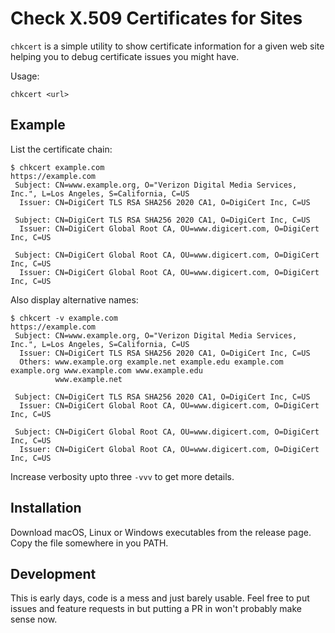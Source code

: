 # Check X.509 Certificates for Sites

`chkcert` is a simple utility to show certificate information for a given web
site helping you to debug certificate issues you might have.

Usage:
```
chkcert <url>
```

## Example

List the certificate chain:
```
$ chkcert example.com
https://example.com
 Subject: CN=www.example.org, O="Verizon Digital Media Services, Inc.", L=Los Angeles, S=California, C=US
  Issuer: CN=DigiCert TLS RSA SHA256 2020 CA1, O=DigiCert Inc, C=US

 Subject: CN=DigiCert TLS RSA SHA256 2020 CA1, O=DigiCert Inc, C=US
  Issuer: CN=DigiCert Global Root CA, OU=www.digicert.com, O=DigiCert Inc, C=US

 Subject: CN=DigiCert Global Root CA, OU=www.digicert.com, O=DigiCert Inc, C=US
  Issuer: CN=DigiCert Global Root CA, OU=www.digicert.com, O=DigiCert Inc, C=US
```

Also display alternative names:
```
$ chkcert -v example.com
https://example.com
 Subject: CN=www.example.org, O="Verizon Digital Media Services, Inc.", L=Los Angeles, S=California, C=US
  Issuer: CN=DigiCert TLS RSA SHA256 2020 CA1, O=DigiCert Inc, C=US
  Others: www.example.org example.net example.edu example.com example.org www.example.com www.example.edu
          www.example.net

 Subject: CN=DigiCert TLS RSA SHA256 2020 CA1, O=DigiCert Inc, C=US
  Issuer: CN=DigiCert Global Root CA, OU=www.digicert.com, O=DigiCert Inc, C=US

 Subject: CN=DigiCert Global Root CA, OU=www.digicert.com, O=DigiCert Inc, C=US
  Issuer: CN=DigiCert Global Root CA, OU=www.digicert.com, O=DigiCert Inc, C=US
```
Increase verbosity upto three `-vvv` to get more details.

## Installation

Download macOS, Linux or Windows executables from the release page.
Copy the file somewhere in you PATH.

## Development

This is early days, code is a mess and just barely usable. Feel free to put
issues and feature requests in but putting a PR in won't probably make
sense now.


